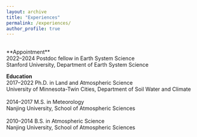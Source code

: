 ```yaml
---
layout: archive
title: "Experiences"
permalink: /experiences/
author_profile: true
---
```


<br>
**Appointment**<br>
2022–2024 Postdoc fellow in Earth System Science<br>
Stanford University, Department of Earth System Science

**Education**<br>
2017–2022 Ph.D. in Land and Atmospheric Science<br>
University of Minnesota-Twin Cities, Department of Soil Water and Climate<br><br>
2014–2017 M.S. in Meteorology<br>
Nanjing University, School of Atmospheric Sciences<br><br>
2010–2014 B.S. in Atmospheric Science<br>
Nanjing University, School of Atmospheric Sciences
